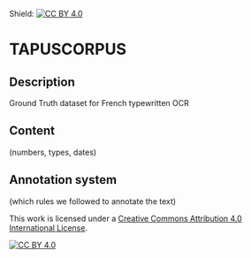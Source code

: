 Shield: [![CC BY 4.0][cc-by-shield]][cc-by]


# TAPUSCORPUS
## Description
Ground Truth dataset for French typewritten OCR

## Content
(numbers, types, dates)

## Annotation system
(which rules we followed to annotate the text)


This work is licensed under a
[Creative Commons Attribution 4.0 International License][cc-by].

[![CC BY 4.0][cc-by-image]][cc-by]

[cc-by]: http://creativecommons.org/licenses/by/4.0/
[cc-by-image]: https://i.creativecommons.org/l/by/4.0/88x31.png
[cc-by-shield]: https://img.shields.io/badge/License-CC%20BY%204.0-lightgrey.svg
